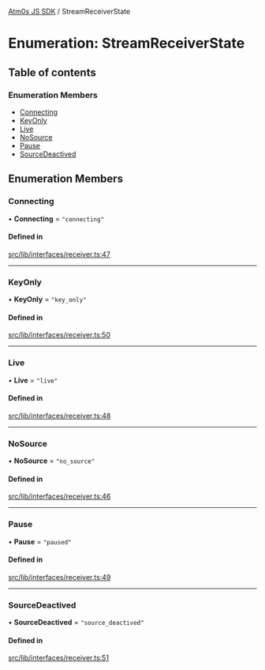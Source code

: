 [Atm0s JS SDK](../README.md) / StreamReceiverState

# Enumeration: StreamReceiverState

## Table of contents

### Enumeration Members

- [Connecting](StreamReceiverState.md#connecting)
- [KeyOnly](StreamReceiverState.md#keyonly)
- [Live](StreamReceiverState.md#live)
- [NoSource](StreamReceiverState.md#nosource)
- [Pause](StreamReceiverState.md#pause)
- [SourceDeactived](StreamReceiverState.md#sourcedeactived)

## Enumeration Members

### Connecting

• **Connecting** = ``"connecting"``

#### Defined in

[src/lib/interfaces/receiver.ts:47](https://github.com/8xFF/media-sdk-js/blob/42072f0/src/lib/interfaces/receiver.ts#L47)

___

### KeyOnly

• **KeyOnly** = ``"key_only"``

#### Defined in

[src/lib/interfaces/receiver.ts:50](https://github.com/8xFF/media-sdk-js/blob/42072f0/src/lib/interfaces/receiver.ts#L50)

___

### Live

• **Live** = ``"live"``

#### Defined in

[src/lib/interfaces/receiver.ts:48](https://github.com/8xFF/media-sdk-js/blob/42072f0/src/lib/interfaces/receiver.ts#L48)

___

### NoSource

• **NoSource** = ``"no_source"``

#### Defined in

[src/lib/interfaces/receiver.ts:46](https://github.com/8xFF/media-sdk-js/blob/42072f0/src/lib/interfaces/receiver.ts#L46)

___

### Pause

• **Pause** = ``"paused"``

#### Defined in

[src/lib/interfaces/receiver.ts:49](https://github.com/8xFF/media-sdk-js/blob/42072f0/src/lib/interfaces/receiver.ts#L49)

___

### SourceDeactived

• **SourceDeactived** = ``"source_deactived"``

#### Defined in

[src/lib/interfaces/receiver.ts:51](https://github.com/8xFF/media-sdk-js/blob/42072f0/src/lib/interfaces/receiver.ts#L51)
